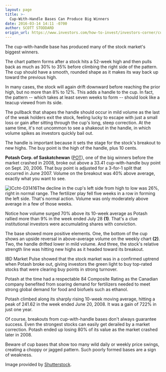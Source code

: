 ```yaml
---
layout: page
title: >-
  Cup-With-Handle Bases Can Produce Big Winners
date: 2016-03-14 14:11 -0700
author: SCOTT STODDARD
origin_url: https://www.investors.com/how-to-invest/investors-corner/cup-with-handle-bases-can-produce-big-winners/
---
```


The cup-with-handle base has produced many of the stock market's biggest winners.

The chart pattern forms after a stock hits a 52-week high and then pulls back as much as 30% to 35% before climbing the right side of the pattern. The cup should have a smooth, rounded shape as it makes its way back up toward the previous high.

In many cases, the stock will again drift downward before reaching the prior high, but no more than 8% to 12%. This adds a handle to the cup. In fact, the pattern -- which takes at least seven weeks to form -- should look like a teacup viewed from its side.

The pullback that shapes the handle should occur in mild volume as the last of the weak holders exit the stock, feeling lucky to escape with just a small loss or gain after sitting through the cup's long, steep correction. At the same time, it's not uncommon to see a shakeout in the handle, in which volume spikes as investors quickly bail out.

The handle is important because it sets the stage for the stock's breakout to new highs. The buy point is the high of the handle, plus 10 cents.

**Potash Corp. of Saskatchewan** ([POT](https://research.investors.com/quote.aspx?symbol=POT)), one of the big winners before the market crashed in 2008, broke out above a 33.41 cup-with-handle buy point on Sept. 20, 2006. That buy point is adjusted for a 3-for-1 split that occurred in June 2007. Volume on the breakout was 40% above average, exactly what you want to see.

![ICcht-031416](https://www.investors.com/wp-content/uploads/2016/03/ICcht-031416-1024x544.jpg)The decline in the cup's left side from high to low was 26%, right in normal range. The fertilizer play fell five weeks in a row in forming the left side. That's normal action. Volume was only moderately above average in a few of those weeks.

Notice how volume surged 70% above its 10-week average as Potash rallied more than 9% in the week ended July 28 **(1)**. That's a clue institutional investors were accumulating shares with conviction.

The base showed more positive elements. One, the bottom of the cup shows an upside reversal in above-average volume on the weekly chart **(2)**. Two, the handle drifted lower in mild volume. And three, the stock's relative strength line was hitting new highs as it headed toward its breakout.

IBD Market Pulse showed that the stock market was in a confirmed uptrend when Potash broke out, giving investors the green light to buy top-rated stocks that were clearing buy points in strong turnover.

Potash at the time had a respectable 84 Composite Rating as the Canadian company benefited from soaring demand for fertilizers needed to meet strong global demand for food and biofuels such as ethanol.

Potash climbed along its sharply rising 10-week moving average, hitting a peak of 241.62 in the week ended June 20, 2008. It was a gain of 722% in just one year.

Of course, breakouts from cup-with-handle bases don't always guarantee success. Even the strongest stocks can easily get derailed by a market correction. Potash ended up losing 80% of its value as the market crashed later in 2008.

Beware of cup bases that show too many wild daily or weekly price swings, creating a choppy or jagged pattern. Such poorly formed bases are a sign of weakness.

Image provided by [Shutterstock](http://www.shutterstock.com).
